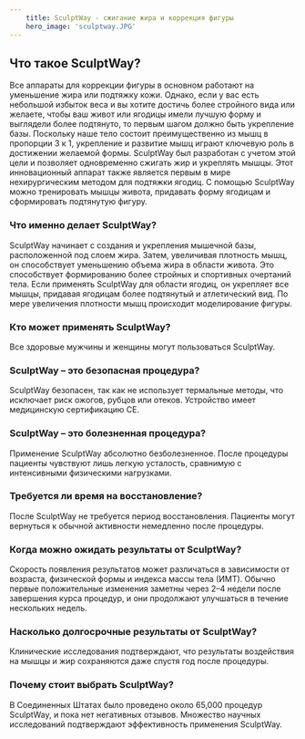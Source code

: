 ```yaml
---
    title: SculptWay - сжигание жира и коррекция фигуры
    hero_image: 'sculptway.JPG'
---
```

## Что такое SculptWay?

Все аппараты для коррекции фигуры в основном работают на уменьшение жира или подтяжку кожи. Однако, если у вас есть небольшой избыток веса и вы хотите достичь более стройного вида или желаете, чтобы ваш живот или ягодицы имели лучшую форму и выглядели более подтянуто, то первым шагом должно быть укрепление базы. Поскольку наше тело состоит преимущественно из мышц в пропорции 3 к 1, укрепление и развитие мышц играют ключевую роль в достижении желаемой формы. SculptWay был разработан с учетом этой цели и позволяет одновременно сжигать жир и укреплять мышцы. Этот инновационный аппарат также является первым в мире нехирургическим методом для подтяжки ягодиц. С помощью SculptWay можно тренировать мышцы живота, придавать форму ягодицам и сформировать подтянутую фигуру.

### Что именно делает SculptWay?

SculptWay начинает с создания и укрепления мышечной базы, расположенной под слоем жира. Затем, увеличивая плотность мышц, он способствует уменьшению объема жира в области живота. Это способствует формированию более стройных и спортивных очертаний тела. Если применять SculptWay для области ягодиц, он укрепляет все мышцы, придавая ягодицам более подтянутый и атлетический вид. По мере увеличения плотности мышц происходит моделирование фигуры.

### Кто может применять SculptWay?

Все здоровые мужчины и женщины могут пользоваться SculptWay.

### SculptWay – это безопасная процедура?

SculptWay безопасен, так как не использует термальные методы, что исключает риск ожогов, рубцов или отеков. Устройство имеет медицинскую сертификацию CE.

### SculptWay – это болезненная процедура?

Применение SculptWay абсолютно безболезненное. После процедуры пациенты чувствуют лишь легкую усталость, сравнимую с интенсивными физическими нагрузками.

### Требуется ли время на восстановление?

После SculptWay не требуется период восстановления. Пациенты могут вернуться к обычной активности немедленно после процедуры.

### Когда можно ожидать результаты от SculptWay?

Скорость появления результатов может различаться в зависимости от возраста, физической формы и индекса массы тела (ИМТ). Обычно первые положительные изменения заметны через 2–4 недели после завершения курса процедур, и они продолжают улучшаться в течение нескольких недель.

### Насколько долгосрочные результаты от SculptWay?

Клинические исследования подтверждают, что результаты воздействия на мышцы и жир сохраняются даже спустя год после процедуры.

### Почему стоит выбрать SculptWay?

В Соединенных Штатах было проведено около 65,000 процедур SculptWay, и пока нет негативных отзывов. Множество научных исследований подтверждают эффективность применения SculptWay.